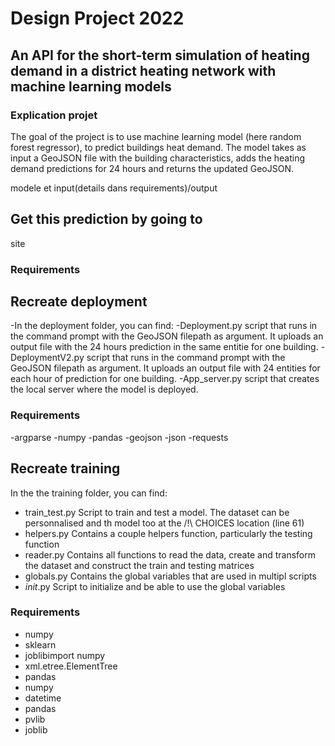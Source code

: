 # Design Project 2022
## An API for the short-term simulation of heating demand in a district heating network with machine learning models

### Explication projet 
The goal of the project is to use machine learning model (here random forest regressor), to predict buildings heat demand. The model takes as input a GeoJSON file with the building characteristics, adds the heating demand predictions for 24 hours and returns the updated GeoJSON.


modele et input(details dans requirements)/output 

## Get this prediction by going to 
site

### Requirements 

## Recreate deployment
-In the deployment folder, you can find:
-Deployment.py script that runs in the command prompt with the GeoJSON filepath as argument. It uploads an output file with the 24 hours prediction in the same entitie for one building.
-DeploymentV2.py script that runs in the command prompt with the GeoJSON filepath as argument. It uploads an output file with 24 entities for each hour of prediction for one building.
-App_server.py script that creates the local server where the model is deployed.
### Requirements
-argparse
-numpy
-pandas
-geojson
-json
-requests

## Recreate training 
In the the training folder, you can find: 
- train_test.py Script to train and test a model. The dataset can be personnalised and th model too at the /!\ CHOICES location (line 61)
- helpers.py Contains a couple helpers function, particularly the testing function
- reader.py Contains all functions to read the data, create and transform the dataset and construct the train and testing matrices
- globals.py Contains the global variables that are used in multipl scripts
- _init_.py Script to initialize and be able to use the global variables

### Requirements
- numpy
- sklearn
- joblibimport numpy 
- xml.etree.ElementTree
- pandas
- numpy
- datetime 
- pandas
- pvlib
- joblib
